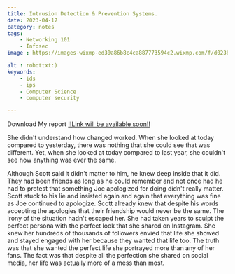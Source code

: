 ```yaml
---
title: Intrusion Detection & Prevention Systems.
date: 2023-04-17 
category: notes
tags:
    - Networking 101
    - Infosec
image : https://images-wixmp-ed30a86b8c4ca887773594c2.wixmp.com/f/d0238b56-a644-497f-9172-d1cd75295d1b/daxn0cg-f67263f8-123a-4cd0-84fb-3dd679b9d1db.jpg/v1/fill/w_1095,h_730,q_70,strp/newtype_by_asgerd_art_daxn0cg-pre.jpg?token=eyJ0eXAiOiJKV1QiLCJhbGciOiJIUzI1NiJ9.eyJzdWIiOiJ1cm46YXBwOjdlMGQxODg5ODIyNjQzNzNhNWYwZDQxNWVhMGQyNmUwIiwiaXNzIjoidXJuOmFwcDo3ZTBkMTg4OTgyMjY0MzczYTVmMGQ0MTVlYTBkMjZlMCIsIm9iaiI6W1t7ImhlaWdodCI6Ijw9MTIwMCIsInBhdGgiOiJcL2ZcL2QwMjM4YjU2LWE2NDQtNDk3Zi05MTcyLWQxY2Q3NTI5NWQxYlwvZGF4bjBjZy1mNjcyNjNmOC0xMjNhLTRjZDAtODRmYi0zZGQ2NzliOWQxZGIuanBnIiwid2lkdGgiOiI8PTE4MDAifV1dLCJhdWQiOlsidXJuOnNlcnZpY2U6aW1hZ2Uub3BlcmF0aW9ucyJdfQ.1pM5mFP_O30gBpOmMcExcDd87Tihue3zIaIrERa_RXs

alt : robottxt:) 
keywords:
    - ids
    - ips 
    - Computer Science
    - computer security 

---
```


Download My report [!!Link will be available soon!!]()

She didn't understand how changed worked. When she looked at today compared to yesterday, there was nothing that she could see that was different. Yet, when she looked at today compared to last year, she couldn't see how anything was ever the same.

Although Scott said it didn't matter to him, he knew deep inside that it did. They had been friends as long as he could remember and not once had he had to protest that something Joe apologized for doing didn't really matter. Scott stuck to his lie and insisted again and again that everything was fine as Joe continued to apologize. Scott already knew that despite his words accepting the apologies that their friendship would never be the same.
The irony of the situation hadn't escaped her. She had taken years to sculpt the perfect persona with the perfect look that she shared on Instagram. She knew her hundreds of thousands of followers envied that life she showed and stayed engaged with her because they wanted that life too. The truth was that she wanted the perfect life she portrayed more than any of her fans. The fact was that despite all the perfection she shared on social media, her life was actually more of a mess than most.